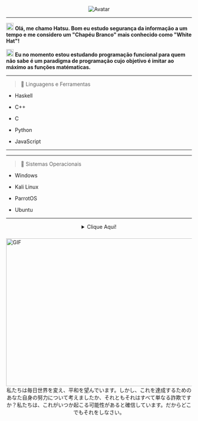 <p align="center">
  <a>
<img src="https://cdn.discordapp.com/avatars/783363555998171196/a_f70842c82845d38e4572407353b21782.gif?size=2048" alt="Avatar" style="border-radius: 50%%;">
  </a><br>
  
  
  ---
  
<img src="https://cdn.discordapp.com/attachments/793453573534122074/805519646232543272/setaD_BR.gif" height="20px" width="20px"> **Olá, me chamo Hatsu. Bom eu estudo segurança da informação a um tempo e me considero um "Chapéu Branco" mais conhecido como "White Hat"!**

<img src="https://cdn.discordapp.com/attachments/793453573534122074/805521573544722511/v_.gif" height="20px" width="20px">      **Eu no momento estou estudando programação funcional para quem não sabe é um paradigma de programação cujo objetivo é imitar ao máximo as funções matématicas.**
  
  ---
  
 > 👀 Linguagens e Ferramentas
 
- Haskell

- C++

- C

- Python

- JavaScript

 ---
 
 ---
  
  > 👀 Sistemas Operacionais
 
 - Windows
 
 - Kali Linux
 
 - ParrotOS
 
 - Ubuntu
 
 ---
 
 
 
  <details style='text-align: center;' align='center'>
  <summary> Clique Aqui! </summary>
  <p style="text-align: center;"align="center">============================================================</p>
  <p style="text-align: center;"align="center"><p style="text-align: center;"align="center"><a href="https://github.com/hatsu58"><img align="center" src="https://github-readme-stats.vercel.app/api?username=hatsu58&show_icons=true&include_all_commits=true&show_icons=true&theme=tokyonight" alt="hatsu stats" /></a></p>
  <p style="text-align: center;"align="center"><a href="https://github.com/hatsu58?tab=repositories"><img align="center" src="https://github-readme-stats.vercel.app/api/top-langs/?username=hatsu58&layout=compact&show_icons=true&theme=tokyonight" /></a></p>
  <p style="text-align: center;"align="center">============================================================</p>
</details>

### 

<img align="right" alt="GIF" height="400" width="800" src="https://camo.githubusercontent.com/d7d9a52a0866ebbcf023e8cd12ed87ea17cfa979fc0634dc200c1996daa1c32a/68747470733a2f2f69312e77702e636f6d2f7777772e7a7570692d6e65772d6c61796f75742e6d7973746167696e67776562736974652e636f6d2f77702d636f6e74656e742f75706c6f6164732f323031372f30382f6769662d352e6769663f726573697a653d3530302532433238382673736c3d31" />
  <br>
  <p align="center"> 私たちは毎日世界を変え、平和を望んでいます。しかし、これを達成するためのあなた自身の努力について考えましたか、それともそれはすべて単なる詐欺ですか？私たちは、これがいつか起こる可能性があると確信しています。だからどこでもそれをしなさい。
</p>
